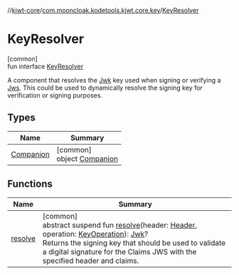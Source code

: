 //[kjwt-core](../../../index.md)/[com.mooncloak.kodetools.kjwt.core.key](../index.md)/[KeyResolver](index.md)

# KeyResolver

[common]\
fun interface [KeyResolver](index.md)

A component that resolves the [Jwk](../-jwk/index.md) key used when signing or verifying a [Jws](../../com.mooncloak.kodetools.kjwt.core/-jws/index.md). This could be used to dynamically resolve the signing key for verification or signing purposes.

## Types

| Name | Summary |
|---|---|
| [Companion](-companion/index.md) | [common]<br>object [Companion](-companion/index.md) |

## Functions

| Name | Summary |
|---|---|
| [resolve](resolve.md) | [common]<br>abstract suspend fun [resolve](resolve.md)(header: [Header](../../com.mooncloak.kodetools.kjwt.core/-header/index.md), operation: [KeyOperation](../-key-operation/index.md)): [Jwk](../-jwk/index.md)?<br>Returns the signing key that should be used to validate a digital signature for the Claims JWS with the specified header and claims. |
